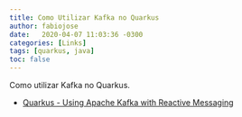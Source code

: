 ```yaml
---
title: Como Utilizar Kafka no Quarkus
author: fabiojose
date:   2020-04-07 11:03:36 -0300
categories: [Links]
tags: [quarkus, java]
toc: false
---
```


Como utilizar Kafka no Quarkus.

- [Quarkus - Using Apache Kafka with Reactive Messaging](https://quarkus.io/guides/kafka)